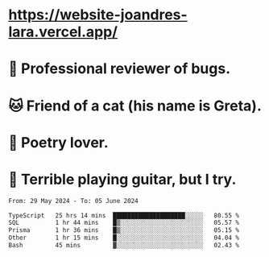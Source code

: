 # https://website-joandres-lara.vercel.app/
# 🐛 Professional reviewer of bugs.
# 🐱 Friend of a cat (his name is Greta).
# 📜 Poetry lover.
# 🎸 Terrible playing guitar, but I try.

<!--START_SECTION:waka-->

```txt
From: 29 May 2024 - To: 05 June 2024

TypeScript   25 hrs 14 mins  ████████████████████░░░░░   80.55 %
SQL          1 hr 44 mins    █▒░░░░░░░░░░░░░░░░░░░░░░░   05.57 %
Prisma       1 hr 36 mins    █▒░░░░░░░░░░░░░░░░░░░░░░░   05.15 %
Other        1 hr 15 mins    █░░░░░░░░░░░░░░░░░░░░░░░░   04.04 %
Bash         45 mins         ▓░░░░░░░░░░░░░░░░░░░░░░░░   02.43 %
```

<!--END_SECTION:waka-->
